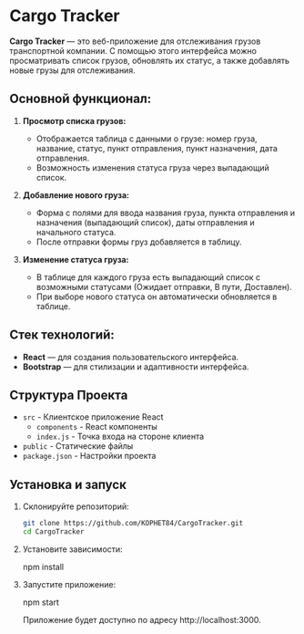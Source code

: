 # Cargo Tracker

**Cargo Tracker** — это веб-приложение для отслеживания грузов транспортной компании. С помощью этого интерфейса можно просматривать список грузов, обновлять их статус, а также добавлять новые грузы для отслеживания.

## Основной функционал:
1. **Просмотр списка грузов:**
   - Отображается таблица с данными о грузе: номер груза, название, статус, пункт отправления, пункт назначения, дата отправления.
   - Возможность изменения статуса груза через выпадающий список.
   
2. **Добавление нового груза:**
   - Форма с полями для ввода названия груза, пункта отправления и назначения (выпадающий список), даты отправления и начального статуса.
   - После отправки формы груз добавляется в таблицу.
   
3. **Изменение статуса груза:**
   - В таблице для каждого груза есть выпадающий список с возможными статусами (Ожидает отправки, В пути, Доставлен).
   - При выборе нового статуса он автоматически обновляется в таблице.

## Стек технологий:
- **React** — для создания пользовательского интерфейса.
- **Bootstrap** — для стилизации и адаптивности интерфейса.

**Структура Проекта**
-------------------

* `src` - Клиентское приложение React
	+ `components` - React компоненты
	+ `index.js` - Точка входа на стороне клиента
* `public` - Статические файлы
* `package.json` - Настройки проекта

## Установка и запуск

1. Склонируйте репозиторий:
   ```bash
   git clone https://github.com/KOPHET84/CargoTracker.git
   cd CargoTracker
2. Установите зависимости:

    npm install 

3. Запустите приложение:

    npm start 

    Приложение будет доступно по адресу http://localhost:3000.


